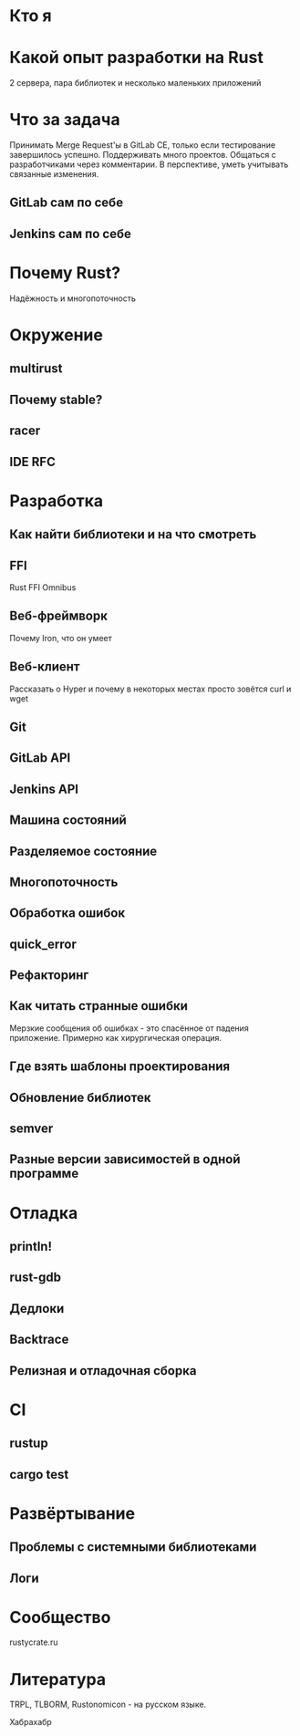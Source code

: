 # Кто я

# Какой опыт разработки на Rust

2 сервера, пара библиотек и несколько маленьких приложений

# Что за задача

Принимать Merge Request'ы в GitLab CE, только если тестирование завершилось
успешно. Поддерживать много проектов. Общаться с разработчиками через
комментарии. В перспективе, уметь учитывать связанные изменения.

## GitLab сам по себе

## Jenkins сам по себе

# Почему Rust?

Надёжность и многопоточность

# Окружение

## multirust

## Почему stable?

## racer

## IDE RFC

# Разработка

## Как найти библиотеки и на что смотреть

## FFI

Rust FFI Omnibus

## Веб-фреймворк

Почему Iron, что он умеет

## Веб-клиент

Рассказать о Hyper и почему в некоторых местах просто зовётся curl и wget

## Git

## GitLab API

## Jenkins API

## Машина состояний

## Разделяемое состояние

## Многопоточность

## Обработка ошибок

## quick_error

## Рефакторинг

## Как читать странные ошибки

Мерзкие сообщения об ошибках - это спасённое от падения приложение. Примерно как
хирургическая операция.

## Где взять шаблоны проектирования

## Обновление библиотек

## semver

## Разные версии зависимостей в одной программе

# Отладка

## println!

## rust-gdb

## Дедлоки

## Backtrace

## Релизная и отладочная сборка

# CI

## rustup

## cargo test

# Развёртывание

## Проблемы с системными библиотеками

## Логи

# Сообщество

rustycrate.ru

# Литература

TRPL, TLBORM, Rustonomicon - на русском языке.

Хабрахабр
